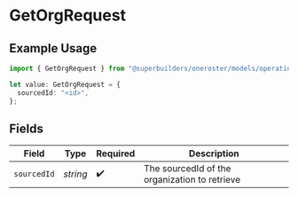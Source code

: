 # GetOrgRequest

## Example Usage

```typescript
import { GetOrgRequest } from "@superbuilders/oneroster/models/operations";

let value: GetOrgRequest = {
  sourcedId: "<id>",
};
```

## Fields

| Field                                         | Type                                          | Required                                      | Description                                   |
| --------------------------------------------- | --------------------------------------------- | --------------------------------------------- | --------------------------------------------- |
| `sourcedId`                                   | *string*                                      | :heavy_check_mark:                            | The sourcedId of the organization to retrieve |
